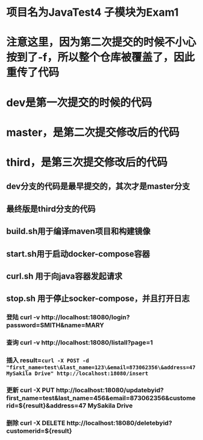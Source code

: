 # 项目名为JavaTest4 子模块为Exam1

# 注意这里，因为第二次提交的时候不小心按到了-f，所以整个仓库被覆盖了，因此重传了代码
# dev是第一次提交的时候的代码
# master，是第二次提交修改后的代码
# third，是第三次提交修改后的代码
## dev分支的代码是最早提交的，其次才是master分支
## 最终版是third分支的代码



## build.sh用于编译maven项目和构建镜像
## start.sh用于启动docker-compose容器
## curl.sh 用于向java容器发起请求
## stop.sh 用于停止socker-compose，并且打开日志
### 登陆 curl -v http://localhost:18080/login?password=SMITH\&name=MARY 
### 查询 curl -v http://localhost:18080/listall?page=1
### 插入 result=`curl -X POST -d "first_name=test\&last_name=123\&email=873062356\&address=47 MySakila Drive" http://localhost:18080/insert`
### 更新 curl -X PUT http://localhost:18080/updatebyid?first_name=test\&last_name=456\&email=873062356\&customerid=${result}\&address=47 MySakila Drive
### 删除 curl -X DELETE  http://localhost:18080/deletebyid?customerid=${result}
